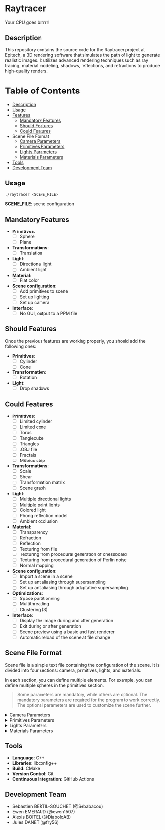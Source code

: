 # Raytracer

Your CPU goes brrrrr!

## Description
This repository contains the source code for the Raytracer project at Epitech, a 3D rendering software that simulates the path of light to generate realistic images. It utilizes advanced rendering techniques such as ray tracing, material modeling, shadows, reflections, and refractions to produce high-quality renders.

# Table of Contents

- [Description](#Description)
- [Usage](#Usage)
- [Features](#Features)
    - [Mandatory Features](#Mandatory-Features)
    - [Should Features](#Should-Features)
    - [Could Features](#Could-Features)
- [Scene File Format](#scene-file-format)
  - [Camera Parameters](#camera-parameters)
  - [Primitives Parameters](#primitives-parameters)
  - [Lights Parameters](#lights-parameters)
  - [Materials Parameters](#materials-parameters)
- [Tools](#tools)
- [Development Team](#development-team)

## Usage
```bash
./raytracer <SCENE_FILE>
```

**SCENE_FILE**: scene configuration

## Mandatory Features
- **Primitives**:
    - [ ] Sphere
    - [ ] Plane
- **Transformations**:
    - [ ] Translation
- **Light**:
    - [ ] Directional light
    - [ ] Ambient light
- **Material**:
    - [ ] Flat color
- **Scene configuration**:
    - [ ] Add primitives to scene
    - [ ] Set up lighting
    - [ ] Set up camera
- **Interface**:
    - [ ] No GUI, output to a PPM file

## Should Features
Once the previous features are working properly, you should add the following ones:
- **Primitives**:
    - [ ] Cylinder
    - [ ] Cone
- **Transformation**:
    -  [ ] Rotation
- **Light**:
    - [ ] Drop shadows

## Could Features
- **Primitives**:
    - [ ] Limited cylinder 
    - [ ] Limited cone 
    - [ ] Torus 
    - [ ] Tanglecube 
    - [ ] Triangles 
    - [ ] .OBJ file 
    - [ ] Fractals 
    - [ ] Möbius strip 
- **Transformations**:
    - [ ] Scale 
    - [ ] Shear 
    - [ ] Transformation matrix 
    - [ ] Scene graph 
- **Light**:
    - [ ] Multiple directional lights 
    - [ ] Multiple point lights 
    - [ ] Colored light 
    - [ ] Phong reflection model 
    - [ ] Ambient occlusion 
- **Material**:
    - [ ] Transparency 
    - [ ] Refraction 
    - [ ] Reflection 
    - [ ] Texturing from file 
    - [ ] Texturing from procedural generation of chessboard 
    - [ ] Texturing from procedural generation of Perlin noise 
    - [ ] Normal mapping 
- **Scene configuration**:
    - [ ] Import a scene in a scene 
    - [ ] Set up antialiasing through supersampling 
    - [ ] Set up antialiasing through adaptative supersampling 
- **Optimizations**:
    - [ ] Space partitionning 
    - [ ] Multithreading 
    - [ ] Clustering (3)
- **Interface**:
    - [ ] Display the image during and after generation 
    - [ ] Exit during or after generation 
    - [ ] Scene preview using a basic and fast renderer 
    - [ ] Automatic reload of the scene at file change 

## Scene File Format
Scene file is a simple text file containing the configuration of the scene. It is divided into four sections: camera, primitives, lights, and materials.

In each section, you can define multiple elements. For example, you can define multiple spheres in the primitives section.

> Some parameters are mandatory, while others are optional. The mandatory parameters are required for the program to work correctly. The optional parameters are used to customize the scene further.
<details>
  <summary>Camera Parameters</summary>

- **fieldOfView**: Field of view of the camera
- **resolution_width**: Width of the image
- **resolution_height**: Height of the image
- **position_x**: X position of the camera
- **position_y**: Y position of the camera
- **position_z**: Z position of the camera
- **rotation_x**: X rotation of the camera
- **rotation_y**: Y rotation of the camera
- **rotation_z**: Z rotation of the camera
_Exemple:_
```cpp
camera :
{
    cameras = (
        { fieldOfView = 72.0; resolution_width = 1920; resolution_height = 1080; position_x = 0; position_y = -100; position_z = 20; rotation_x = 0; rotation_y = 0; rotation_z = 0; }
    );
};
```
</details>

<details>
  <summary>Primitives Parameters</summary>

Depending on the type of primitive, the parameters will change. Here some examples:
- **Sphere**:
    - **x**: X position of the sphere
    - **y**: Y position of the sphere
    - **z**: Z position of the sphere
    - **r**: Radius of the sphere
    - **color_r**: Red color of the sphere
    - **color_g**: Green color of the sphere
    - **color_b**: Blue color of the sphere
- **Plane**:
  - **axis**: Axis of the plane (X, Y, Z)
  - **position**: Position of the plane
  - **color_r**: Red color of the plane
  - **color_g**: Green color of the plane
  - **color_b**: Blue color of the plane

_Exemple:_
```cpp
primitives :
{
    spheres = (
        { x = 60; y = 5; z = 40; r = 25; color_r = 255; color_g = 64; color_b = 64; },
        { x = -40; y = 20; z = -10; r = 35; color_r = 64; color_g = 255; color_b = 64; }
    );

    planes = (
        { axis = "Z"; position = -20; color_r = 64; color_g = 64; color_b = 255; }
    );
};
```
</details>

<details>
  <summary>Lights Parameters</summary>

- **ambient**: Ambient light intensity
- **diffuse**: Diffuse light intensity
- **point_x**: X position of the point light
- **point_y**: Y position of the point light
- **point_z**: Z position of the point light

_Exemple:_
```cpp
lights :
{
    lights = (
        { ambient = 0.4; diffuse = 0.6; point_x = 400; point_y = 100; point_z = 500; }
    );
    directional = () ;
};
```
</details>

<details>
  <summary>Materials Parameters</summary>

- **name**: Name of the material
- **ambient**: Ambient light intensity of the material
- **diffuse**: Diffuse light intensity of the material
- **specular**: Specular light intensity of the material
- **shininess**: Shininess of the material
- **reflection**: Reflection intensity of the material
- **refraction**: Refraction intensity of the material
- **transparency**: Transparency intensity of the material
_Exemple:_
```cpp
materials :
{
    materials = (
        { name = "default"; ambient = 0.1; diffuse = 0.9; specular = 0.9; shininess = 100; },
        { name = "mirror"; ambient = 0.1; diffuse = 0.1; specular = 0.9; shininess = 100; reflection = 0.9; }
    );
};
```
</details>

## Tools
- **Language**: C++
- **Libraries**: libconfig++
- **Build**: CMake
- **Version Control**: Git
- **Continuous Integration**: GitHub Actions

## Development Team
- Sebastien BERTIL-SOUCHET (@Sebabacou)
- Ewen EMERAUD (@ewen1507)
- Alexis BOITEL (@DiaboloAB)
- Jules DANET (@fry56)

